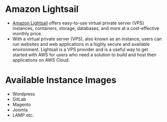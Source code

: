 # Amazon Lightsail
- [Amazon Lightsail](https://aws.amazon.com/lightsail/) offers easy-to-use virtual private server (VPS) instances, containers, storage, databases, and more at a cost-effective monthly price.
- With a virtual private server (VPS), also known as an instance, users can run websites and web applications in a highly secure and available environment. Lightsail is a VPS provider and is a useful way to get started with AWS for users who need a solution to build and host their applications on AWS Cloud.

# Available Instance Images
- Wordpress
- GitLab
- Magento
- Joomla
- LAMP etc.